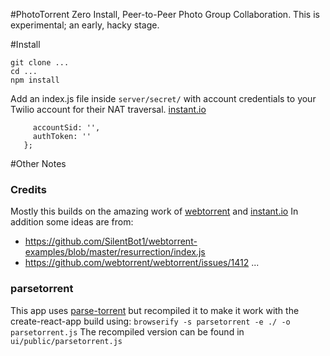 #PhotoTorrent
Zero Install, Peer-to-Peer Photo Group Collaboration. 
This is experimental; an early, hacky stage.

#Install

```
git clone ...
cd ...
npm install
```

Add an index.js file inside `server/secret/` with account credentials 
to your Twilio account for their NAT traversal. [instant.io](https://github.com/webtorrent/instant.io)
```exports.twilio = {
     accountSid: '',
     authToken: ''
   };
```

#Other Notes

### Credits

Mostly this builds on the amazing work of 
[webtorrent](https://github.com/webtorrent/webtorrent) and
 [instant.io](https://github.com/webtorrent/instant.io)
In addition some ideas are from:
* https://github.com/SilentBot1/webtorrent-examples/blob/master/resurrection/index.js
* https://github.com/webtorrent/webtorrent/issues/1412
...

### parsetorrent
This app uses [parse-torrent](https://github.com/webtorrent/parse-torrent) 
but recompiled it to make it work with the create-react-app build using: 
`browserify -s parsetorrent -e ./ -o parsetorrent.js`
The recompiled version can be found in `ui/public/parsetorrent.js`


